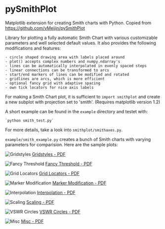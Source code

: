 pySmithPlot
===========

Matplotlib extension for creating Smith charts with Python. Copied from https://github.com/vMeijin/pySmithPlot

Library for plotting a fully automatic Smith Chart with various customizable
parameters and well selected default values. It also provides the following 
modifications and features:

    - circle shaped drawing area with labels placed around 
    - plot() accepts complex numbers and numpy.ndarray's
    - lines can be automatically interpolated in evenly spaced steps 
    - linear connections can be transformed to arcs
    - start/end markers of lines can be modified and rotated
    - gridlines are arcs, which is more efficient
    - optional fancy grid with adaptive spacing
    - own tick locators for nice axis labels
    
For making a Smith Chart plot, it is sufficient to `import smithplot` and
create a new subplot with projection set to 'smith'. (Requires matplotlib 
version 1.2)

A short example can be found in the `example` directory and testet with:

    `python smith_test.py`
    
For more details, take a look into `smithplot/smithaxes.py`. 

`example/smith_example.py` creates a bunch of Smith charts with varying 
parameters for comparision. Here are the sample plots: 

![Gridstyles](https://github.com/vMeijin/pySmithPlot/wiki/images/examples/ex_grid.png)
[Gridstyles - PDF](https://github.com/vMeijin/pySmithPlot/wiki/images/examples/ex_grid.pdf)

![Fancy Threshold](https://github.com/vMeijin/pySmithPlot/wiki/images/examples/ex_fancy_threshold.png)
[Fancy Threshold - PDF](https://github.com/vMeijin/pySmithPlot/wiki/images/examples/ex_fancy_threshold.pdf)

![Grid Locators](https://github.com/vMeijin/pySmithPlot/wiki/images/examples/ex_grid_maxn.png)
[Grid Locators - PDF](https://github.com/vMeijin/pySmithPlot/wiki/images/examples/ex_grid_maxn.pdf)

![Marker Modification](https://github.com/vMeijin/pySmithPlot/wiki/images/examples/ex_marker.png)
[Marker Modification - PDF](https://github.com/vMeijin/pySmithPlot/wiki/images/examples/ex_marker.pdf)

![Interpolation](https://github.com/vMeijin/pySmithPlot/wiki/images/examples/ex_interp.png)
[Interpolation - PDF](https://github.com/vMeijin/pySmithPlot/wiki/images/examples/ex_interp.pdf)

![Scaling](https://github.com/vMeijin/pySmithPlot/wiki/images/examples/ex_scale.png)
[Scaling - PDF](https://github.com/vMeijin/pySmithPlot/wiki/images/examples/ex_scale.pdf)

![VSWR Circles](https://github.com/vMeijin/pySmithPlot/wiki/images/examples/ex_circle.png)
[VSWR Circles - PDF](https://github.com/vMeijin/pySmithPlot/wiki/images/examples/ex_circle.pdf)

![Misc](https://github.com/vMeijin/pySmithPlot/wiki/images/examples/ex_misc.png)
[Misc - PDF](https://github.com/vMeijin/pySmithPlot/wiki/images/examples/ex_misc.pdf)




